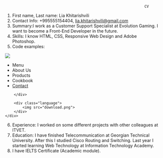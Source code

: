                                                                     CV
1.	First name, Last name: Lia Khitarishvili 
2.	Contact Info: +995555154404, lia.khitarishvili@gmail.com
3.	Summary:I work as a Customer Support Specialist at Evolution Gaming.  I want to become a Front-End Developer in the future. 
4.	Skills: I know HTML, CSS, Responsive Web Design and Adobe Photoshop.
5.	Code examples:
 <div class="winter">
        <div class="logo">
           <a href="index.html">    <img src="105836403-asparagus-plant-tied-in-bundle-logo-design-natural-and-organic-food-agriculture-and-nature-vector-de.jpg">   </a>
        </div>
        <div class="menu">
            <ul>
                <li> Menu </li>
                <li> About Us </li>
                <li> Products </li>
                <li> Cookbook </li>
                <a href="contact.html"> <li> Contact </li> </a>
                </ul>

        </div>

        <div class="language">
            <img src="download.png">
        </div>
    </div>
 
6.	Experience: I worked on some different projects with other colleagues at ITVET.
7.	Education: I have finished Telecommunication at Georgian Technical University. After this I studied Cisco Routing and Switching. Last year I started learning Web Technology at Information Technology Academy.
8.	I have IELTS Certificate (Academic module). 


